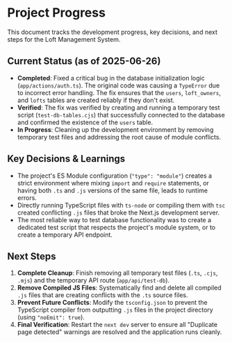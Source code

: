 # Project Progress

This document tracks the development progress, key decisions, and next steps for the Loft Management System.

## Current Status (as of 2025-06-26)

*   **Completed**: Fixed a critical bug in the database initialization logic (`app/actions/auth.ts`). The original code was causing a `TypeError` due to incorrect error handling. The fix ensures that the `users`, `loft_owners`, and `lofts` tables are created reliably if they don't exist.
*   **Verified**: The fix was verified by creating and running a temporary test script (`test-db-tables.cjs`) that successfully connected to the database and confirmed the existence of the `users` table.
*   **In Progress**: Cleaning up the development environment by removing temporary test files and addressing the root cause of module conflicts.

## Key Decisions & Learnings

*   The project's ES Module configuration (`"type": "module"`) creates a strict environment where mixing `import` and `require` statements, or having both `.ts` and `.js` versions of the same file, leads to runtime errors.
*   Directly running TypeScript files with `ts-node` or compiling them with `tsc` created conflicting `.js` files that broke the Next.js development server.
*   The most reliable way to test database functionality was to create a dedicated test script that respects the project's module system, or to create a temporary API endpoint.

## Next Steps

1.  **Complete Cleanup**: Finish removing all temporary test files (`.ts`, `.cjs`, `.mjs`) and the temporary API route (`app/api/test-db`).
2.  **Remove Compiled JS Files**: Systematically find and delete all compiled `.js` files that are creating conflicts with the `.ts` source files.
3.  **Prevent Future Conflicts**: Modify the `tsconfig.json` to prevent the TypeScript compiler from outputting `.js` files in the project directory (using `"noEmit": true`).
4.  **Final Verification**: Restart the `next dev` server to ensure all "Duplicate page detected" warnings are resolved and the application runs cleanly.
